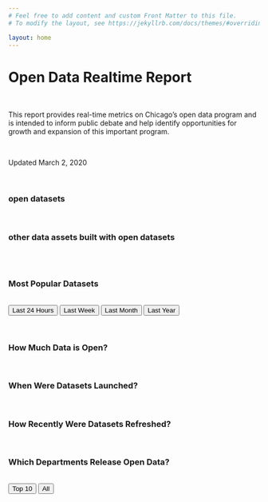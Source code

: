 ```yaml
---
# Feel free to add content and custom Front Matter to this file.
# To modify the layout, see https://jekyllrb.com/docs/themes/#overriding-theme-defaults

layout: home
---
```


<div class="container"> 


<h1>Open Data Realtime Report</h1>
<br>
<p>This report provides real-time metrics on Chicago’s open data program and is intended to inform public debate and help identify opportunities for growth and expansion of this important program.</p>
<br>
<p>Updated March 2, 2020</p>
<br>
<h3><a id="dataset"></a> open datasets</h3> 
<br>
<h3><a id="otherAssets"></a> other data assets built with open datasets</h3> 
<br>
<canvas id="catalogChart" width="200" height="100"></canvas>
<br>	

<h3>Most Popular Datasets</h3>
<br>
<button id="last24">Last 24 Hours</button>
<button id="lastWeek">Last Week</button>
<button id="lastMonth">Last Month</button>
<button id="lastYear">Last Year</button>

<canvas id="lastChart" width="200" height="100"></canvas>
<br>

<h3>How Much Data is Open?</h3>

<canvas id="rowHistoryChart" width="200" height="100"></canvas>
<br>

<h3>When Were Datasets Launched?</h3>

<canvas id="launchedChart" width="200" height="100"></canvas>
<br>

<h3>How Recently Were Datasets Refreshed?</h3>

<canvas id="updatedChart" width="200" height="100"></canvas>
<br>

<h3>Which Departments Release Open Data?</h3>
<br>
<button id="top10">Top 10</button>
<button id="all">All</button>

<canvas id="deptCountsChart" width="200" height="100"></canvas>
<br>

<script src="https://cdnjs.cloudflare.com/ajax/libs/Chart.js/2.9.4/Chart.bundle.min.js
"></script>

<script>

var ctxCatalog = document.getElementById('catalogChart').getContext('2d');
var ctxLaunched = document.getElementById('launchedChart').getContext('2d');
var ctxUpdated = document.getElementById('updatedChart').getContext('2d');
var ctxDeptCounts = document.getElementById('deptCountsChart').getContext('2d');
//var ctxDeptVisitsDownloads = document.getElementById('deptVisitsDownloadsChart').getContext('2d');
//var ctxDeptRows = document.getElementById('deptRowsChart').getContext('2d');
var ctxRowHistory = document.getElementById('rowHistoryChart').getContext('2d');
var ctxLastChart = document.getElementById('lastChart').getContext('2d');


async function getData(address) {
  //const response = await fetch('https://data.cityofchicago.org/resource/2kfw-zvte.json?$select=date_trunc_ymd(start_time)%20as%20day,count(start_time)%20as%20count&$group=day')

  // catalog counts = https://data.cityofchicago.org/resource/ip5i-wfzw.json?$select=type,count(UID)%20as%20count&$where=audience=%27public%27&$group=type&$order=-count

  // public datasets launched = https://data.cityofchicago.org/resource/ip5i-wfzw.json?$select=date_trunc_ym(creation_date)%20as%20month,count(creation_date)%20as%20count&$group=month&$where=Audience=%22public%22&type=%27dataset%27&$order=month

  // public datasets last updated = https://data.cityofchicago.org/resource/ip5i-wfzw.json?$select=date_trunc_y(last_data_updated_date)%20as%20month,count(last_data_updated_date)%20as%20count&$group=month&$where=Audience=%22public%22&type=%27dataset%27&$order=month

  // all assets access counts = https://data.cityofchicago.org/resource/fbwj-4m2z.json?$select=date_trunc_ym(Timestamp)%20as%20month,count(Timestamp)%20as%20count&$group=month&$order=month

  // assets inventory visits + download by dept = https://data.cityofchicago.org/resource/ip5i-wfzw.json?$select=metadata_dataowner%20as%20department,sum(visits)%20as%20visits,sum(downloads)%20as%20downloads&$group=department

  // rows by department = https://data.cityofchicago.org/resource/ip5i-wfzw.json?$select=metadata_dataowner%20as%20department,sum(row_count)%20as%20count&$group=department&$where=Audience=%22public%22&type=%27dataset%27&$order=-count

  // row history by date = https://data.cityofchicago.org/resource/he44-gjvs.json?$select=inventory_date%20as%20date,sum(row_count)%20as%20count&$group=date&$where=type=%27dataset%27&audience=%27public%27

  // datasets by department = https://data.cityofchicago.org/resource/ip5i-wfzw.json?$select=metadata_dataowner%20as%20department,count(department)%20as%20count&$group=department&$where=Audience=%22public%22&type=%27dataset%27&$order=-count

  // relative as of 2/20 8pm UTC

  // top 10 last 24 hours = https://data.cityofchicago.org/resource/fbwj-4m2z.json?$select=asset_name%20as%20department,sum(value)%20as%20count&$group=department&$where=timestamp%3E%272021-02-18T21:00:00.000%27&$order=-count&$limit=10

  // top 10 last week = https://data.cityofchicago.org/resource/fbwj-4m2z.json?$select=asset_name%20as%20department,sum(value)%20as%20count&$group=department&$where=timestamp%3E%272021-02-13T21:00:00.000%27&$order=-count&$limit=10

  // top 10 last month = https://data.cityofchicago.org/resource/fbwj-4m2z.json?$select=asset_name%20as%20department,sum(value)%20as%20count&$group=department&$where=timestamp%3E%272021-01-20T21:00:00.000%27&$order=-count&$limit=10

  // top 10 last year = https://data.cityofchicago.org/resource/fbwj-4m2z.json?$select=asset_name%20as%20department,sum(value)%20as%20count&$group=department&$where=timestamp%3E%272020-02-20T21:00:00.000%27&$order=-count&$limit=10

  const response = await fetch(address)
  const data = await response.json();

  // needs to be generalized just for basic labels and counts, timeseries and department

  var labels = data.map(function(row) {
    if (row.month) {
      return new Date(row.month);
    } else if (row.date) {
      return new Date(row.date);
    } else if (row.department) {
      if(row.department.length > 50) {
        return row.department.substring(0,49);
      } else return row.department;
    }        
  })
  var counts = data.map(function(row) {
    if (row.visits) {
      return parseInt(row.visits) + parseInt(row.downloads);
    } else if (row.count) {
      return row.count;
    } else if (row.visits) {
      return row.visits + row.downloads
    }
  })
  return {labels, counts}
} 

async function makeChart(ctx,data,type,options,lbl) {
  if (type=='line') {
    background='rgba(148,159,177,0.2)' 
  } else background='#66ACD6'
  return new Chart(ctx, {
    type: type,
    data: {
      labels: data.labels,
      datasets: [{
        label: lbl,
        borderColor: '#66ACD6',
        backgroundColor: background,
        borderWidth: 2,
        pointRadius: 0,
        data: data.counts,
        lineTension: 0.1
      }]
    },
    options: options
  });
}


async function start(){
  const catalogData = await getData('/json/catalog-data.json')
  const launchedData = await getData('/json/launched-data.json')
  const updatedData = await getData('/json/updated-data.json')
  const deptCountsData = await getData('/json/department-counts.json')
  const deptCountsDataTop10 = await getData('/json/department-counts-top-10.json')
//  const deptVisitsDownloadsData = await getData('/json/department-visits-downloads.json')
//  const deptRowsData = await getData('/json/department-rows.json')
  const rowHistoryData = await getData('/json/row-history.json')
  const dept24hoursData = await getData('/json/24-hours.json')
  const deptWeekData = await getData('/json/week.json')
  const deptMonthData = await getData('/json/month.json')
  const deptYearData = await getData('/json/year.json')

  timeOptions = {
    tooltips: {
      callbacks: {
        label: function(tooltipItems, data) {
          const num = new Number(data.datasets[0].data[tooltipItems.index])
          return data.datasets[0].label + ": " + num.toLocaleString();
        }        
      }
    },
    scales: {
      xAxes: [{
        type: 'time',
        time: {
          unit: 'year' 
        },
        ticks: {
          autoSkip: false,
        }
      }],
      yAxes: [{
        ticks: {
          beginAtZero: true,
          callback: function(value, index, values) {
            return value.toLocaleString();
          }
        } 
      }]
    }
  }

  timeOptionsOffset = {
    tooltips: {
      callbacks: {
        label: function(tooltipItems, data) {
          const num = new Number(data.datasets[0].data[tooltipItems.index])
          return data.datasets[0].label + ": " + num.toLocaleString();
        }
      }
    },
    scales: {
      xAxes: [{
        type: 'time',
        time: {
          unit: 'year' 
        },
        offset: true,
        ticks: {
          autoSkip: false,
        }
      }],
      yAxes: [{
        ticks: {
          beginAtZero: true,
          callback: function(value, index, values) {
            return value.toLocaleString();
          }
        } 
      }]
    }
  }

  timeOptionsMonth = {
    tooltips: {
      callbacks: {
        label: function(tooltipItems, data) {
          const num = new Number(data.datasets[0].data[tooltipItems.index])
          return data.datasets[0].label + ": " + num.toLocaleString();
        }   
      }
    },
    scales: {
      xAxes: [{
        type: 'time',
        time: {
          unit: 'month' 
        },
        offset: true,
        ticks: {
          autoSkip: false,
        }
      }],
      yAxes: [{
        ticks: {
          beginAtZero: true,
          callback: function(value, index, values) {
            return value.toLocaleString();
          }
        } 
      }]
    }
  }

  categoryOptions = {
    tooltips: {
      callbacks: {
        label: function(tooltipItems, data) {
          const num = new Number(data.datasets[0].data[tooltipItems.index])
          return data.datasets[0].label + ": " + num.toLocaleString();
        }
      }
    },
    scales: {
      xAxes: [{
        categoryPercentage: 1.0,
        barPercentage: 1.0,
        ticks: {
          beginAtZero: true,
          callback: function(value, index, values) {
            return value.toLocaleString();
          }
        } 
      }]
    }
  }

  categoryOptionsVertical = {
    tooltips: {
      callbacks: {
        label: function(tooltipItems, data) {
          const num = new Number(data.datasets[0].data[tooltipItems.index])
          return data.datasets[0].label + ": " + num.toLocaleString();
        }
      }
    },
    scales: {
      xAxes: [{
        ticks: {
          beginAtZero: true,
          callback: function(value, index, values) {
            return value.toLocaleString();
          }
        } 
      }],
      yAxes: [{
        ticks: {
          callback: function(value, index, values) {
            return value.toLocaleString();
          }
        } 
      }]
    }
  }


  var catalogChart = makeChart(ctxCatalog, catalogData, 'bar', categoryOptionsVertical, 'Asset Count')
  var launchedChart = makeChart(ctxLaunched, launchedData, 'line', timeOptions, 'Public Datasets Launched')
  var updatedChart = makeChart(ctxUpdated, updatedData, 'bar', timeOptionsOffset, 'Datasets Refreshed') 
  var deptCountsChart = makeChart(ctxDeptCounts, deptCountsDataTop10, 'horizontalBar', categoryOptions, 'Public Datasets') 
//  makeChart(ctxDeptVisitsDownloads, deptVisitsDownloadsData, 'horizontalBar', categoryOptions, 'Public Dataset Visits and Downloads') 
//  makeChart(ctxDeptRows, deptRowsData, 'horizontalBar', categoryOptions, 'Public Dataset Row Counts') 
  var rowHistoryChart = makeChart(ctxRowHistory, rowHistoryData, 'line', timeOptionsMonth, 'Rows of Data')
  var lastChart = makeChart(ctxLastChart, dept24hoursData, 'horizontalBar', categoryOptions, 'Access Count - Last 24 hours')   

  document.getElementById('last24').addEventListener('click', function() {
    const update = () => {
      lastChart.then((lc) => {
        lc.data.labels = dept24hoursData.labels;
        lc.data.datasets.forEach((dataset) => {
          dataset.data = dept24hoursData.counts;
          dataset.label = "Access Count - Last 24 hours"
        });
        lc.update();
      });
    };
    update()
  });
  document.getElementById('lastWeek').addEventListener('click', function() {
    const update = () => {
      lastChart.then((lc) => {
        lc.data.labels = deptWeekData.labels;
        lc.data.datasets.forEach((dataset) => {
          dataset.data = deptWeekData.counts;
          dataset.label = "Access Count - Last Week"
        });
        lc.update();
      });
    };
    update()
  });

  document.getElementById('lastMonth').addEventListener('click', function() {
    const update = () => {
      lastChart.then((lc) => {
        lc.data.labels = deptMonthData.labels;
        lc.data.datasets.forEach((dataset) => {
          dataset.data = deptMonthData.counts;
          dataset.label = "Access Count - Last Month"
        });
        lc.update();
      });
    };
    update()
  });

  document.getElementById('lastYear').addEventListener('click', function() {
    const update = () => {
      lastChart.then((lc) => {
        lc.data.labels = deptYearData.labels;
        lc.data.datasets.forEach((dataset) => {
          dataset.data = deptYearData.counts;
          dataset.label = "Access Count - Last Year"
        });
        lc.update();
      });
    };
    update()
  });

  document.getElementById('top10').addEventListener('click', function() {
    const update = () => {
      deptCountsChart.then((dcc) => {
        dcc.data.labels = deptCountsDataTop10.labels;
        dcc.data.datasets.forEach((dataset) => {
          dataset.data = deptCountsDataTop10.counts;
          dataset.label = "Access Count - Last Year"
        });
        dcc.update();
      });
    };
    update()
  });

  document.getElementById('all').addEventListener('click', function() {
    const update = () => {
      deptCountsChart.then((dcc) => {
        dcc.data.labels = deptCountsData.labels;
        dcc.data.datasets.forEach((dataset) => {
          dataset.data = deptCountsData.counts;
          dataset.label = "Access Count - Last Year"
        });
        dcc.update();
      });
    };
    update()
  });

}

start()

</script>

<script>

async function getCurrentNumbers() {

  const response = await fetch('https://data.cityofchicago.org/resource/xzkq-xp2w.json?$select=avg(annual_salary)')

  const data = await response.json();
  
  avgSalary = data[0].avg_annual_salary;

  //  document.getElementById("dataset").innerHTML = avgSalary.substring(0,3);
  //  document.getElementById("otherAssets").innerHTML = Number(avgSalary.substring(0,5)).toLocaleString();
  document.getElementById("dataset").innerHTML = '551';
  document.getElementById("otherAssets").innerHTML = '13,950'
}

getCurrentNumbers()

</script>

</div>